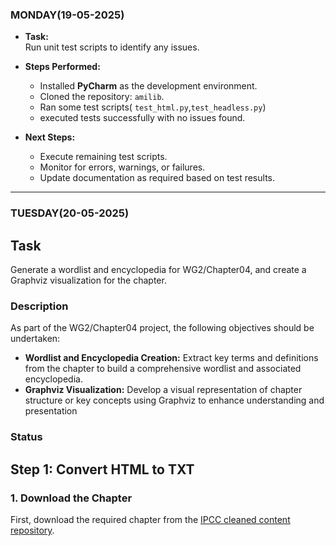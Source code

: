 ### MONDAY(19-05-2025)
- **Task:**  
  Run unit test scripts to identify any issues.

- **Steps Performed:**
  - Installed **PyCharm** as the development environment.
  - Cloned the repository: `amilib`.
  - Ran some test scripts( `test_html.py`,`test_headless.py`)
  - executed tests successfully with no issues found.
- **Next Steps:**
   - Execute remaining test scripts.
   - Monitor for errors, warnings, or failures.
   - Update documentation as required based on test results.               
---
### TUESDAY(20-05-2025)
  ## Task
Generate a wordlist and encyclopedia for WG2/Chapter04, and create a Graphviz visualization for the chapter.

### Description
As part of the WG2/Chapter04 project, the following objectives should be undertaken:
- **Wordlist and Encyclopedia Creation:** Extract key terms and definitions from the chapter to build a comprehensive wordlist and associated encyclopedia.
- **Graphviz Visualization:** Develop a visual representation of chapter structure or key concepts using Graphviz to enhance understanding and presentation

### Status
## Step 1: Convert HTML to TXT

### 1. Download the Chapter
First, download the required chapter from the [IPCC cleaned content repository](https://github.com/semanticClimate/ipcc/tree/main/cleaned_content).


